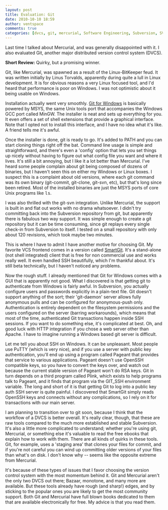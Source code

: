 ```yaml
---
layout: post
title: Evaluation: Git
date: 2010-10-10 18:59
author: ventspace
comments: true
categories: [dvcs, git, mercurial, Software Engineering, Subversion, SVN]
---
```

Last time I talked about Mercurial, and was generally disappointed with it. I also evaluated Git, another major distributed version control system (DVCS). 

<b>Short Review:</b> Quirky, but a promising winner.

Git, like Mercurial, was spawned as a result of the Linux-BitKeeper feud. It was written initially by Linus Torvalds, apparently during quite a lull in Linux development. It is for obvious reasons a very Linux focused tool, and I'd heard that performance is poor on Windows. I was not optimistic about it being usable on Windows.

Installation actually went very smoothly. <a href="http://code.google.com/p/msysgit/">Git for Windows</a> is basically powered by MSYS, the same Unix tools port that accompanies the Windows GCC port called MinGW. The installer is neat and sets up everything for you. It even offers a set of shell extensions that provide a graphical interface. Note that I opted not to install this interface, and I have no idea what it's like. A friend tells me it's awful.

Once the installer is done, git is ready to go. It's added to PATH and you can start cloning things right off the bat. Command line usage is simple and straightforward, and there's even a 'config' option that lets you set things up nicely without having to figure out what config file you want and where it lives. It's still a bit annoying, but I like it a lot better than Mercurial. I've heard some people complain about git being composed of dozens of binaries, but I haven't seen this on either my Windows or Linux boxes. I suspect this is a complaint about old versions, where each git command was its own binary (git-commit, git-clone, git-svn, etc), but that's long since been retired. Most of the installed binaries are just the MSYS ports of core Unix programs like <tt>ls</tt>.

I was also thrilled with the git-svn integration. Unlike Mercurial, the support is built in and flat out works with no drama whatsoever. I didn't try committing back into the Subversion repository from git, but apparently there is fabulous two way support. It was simple enough to create a git repository but it can be time consuming, since git replays every single check-in from Subversion to itself. I tested on a small repository with only about 120 revisions, which took maybe two minutes.

This is where I have to admit I have another motive for choosing Git. My favorite VCS frontend comes in a version called <a href="http://www.syntevo.com/smartgit/index.html">SmartGit</a>. It's a stand-alone (not shell integrated) client that is free for non commercial use and works really well. It even handled SSH beautifully, which I'm thankful about. It's still beta technically, but I haven't noticed any problems.

Now the rough stuff. I already mentioned that Git for Windows comes with a GUI that is apparently not good. What I discovered is that getting git to authenticate from Windows is fairly awful. In Subversion, you actually configure users and passwords explicitly in a plain-text file. Git doesn't support anything of the sort; their 'git-daemon' server allows fully anonymous pulls and can be configured for anonymous-push only. Authentication is entirely dependent on the filesystem permissions and the users configured on the server (barring workarounds), which means that most of the time, authenticated Git transactions happen inside SSH sessions. If you want to do something else, it's complicated at best. Oh, and good luck with HTTP integration if you chose a web server other than Apache. I have to imagine running a Windows based git server is difficult.

Let me tell you about SSH on Windows. It can be unpleasant. Most people use PuTTY (which is very nice), and if you use a server with public key authentication, you'll end up using a program called Pageant that provides that service to various applications. Pageant doesn't use OpenSSH compatible keys, so you have to convert the keys over, and watch out because the current stable version of Pageant won't do RSA keys. Git in turn depends on a third program called Plink, which exists to help programs talk to Pageant, and it finds that program via the GIT_SSH environment variable. The long and short of it is that getting Git to log into a public key auth SSH server is quite painful. I discovered that SmartGit simply reads OpenSSH keys and connects without any complications, so I rely on it for transactions with our main server.

I am planning to transition over to git soon, because I think that the workflow of a DVCS is better overall. It's really clear, though, that these are raw tools compared to the much more established and stable Subversion. It's also a little more complicated to understand; whether you're using git, Mercurial, or something else it's valuable to read the free ebooks that explain how to work with them. There are all kinds of quirks in these tools. Git, for example, uses a 'staging area' that clones your files for commit, and if you're not careful you can wind up committing older versions of your files than what's on disk. I don't know why -- seems like the opposite extreme from Mercurial. 

It's because of these types of issues that I favor choosing the version control system with the most momentum behind it. Git and Mercurial aren't the only two DVCS out there; Bazaar, monotone, and many more are available. But these tools already have rough (and sharp!) edges, and by sticking to the popular ones you are likely to get the most community support. Both Git and Mercurial have full blown books dedicated to them that are available electronically for free. My advice is that you read them.
